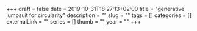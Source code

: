 +++ 
draft = false
date = 2019-10-31T18:27:13+02:00
title = "generative jumpsuit for circularity"
description = ""
slug = "" 
tags = []
categories = []
externalLink = ""
series = []
thumb = ""
year = ""
+++



